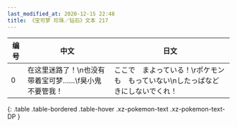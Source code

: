 ```yaml
---
last_modified_at: 2020-12-15 22:48
title: 《宝可梦 珍珠／钻石》文本 217
---
```

| 编号 | 中文 | 日文 |
| ---- | ---- | ---- |
| 0 | 在这里迷路了！\n也没有带着宝可梦……\f臭小鬼不要管我！ | ここで　まよっている！\rポケモンも　もっていない\nしたっぱなど　きにしないでくれ！ |
{: .table .table-bordered .table-hover .xz-pokemon-text .xz-pokemon-text-DP }